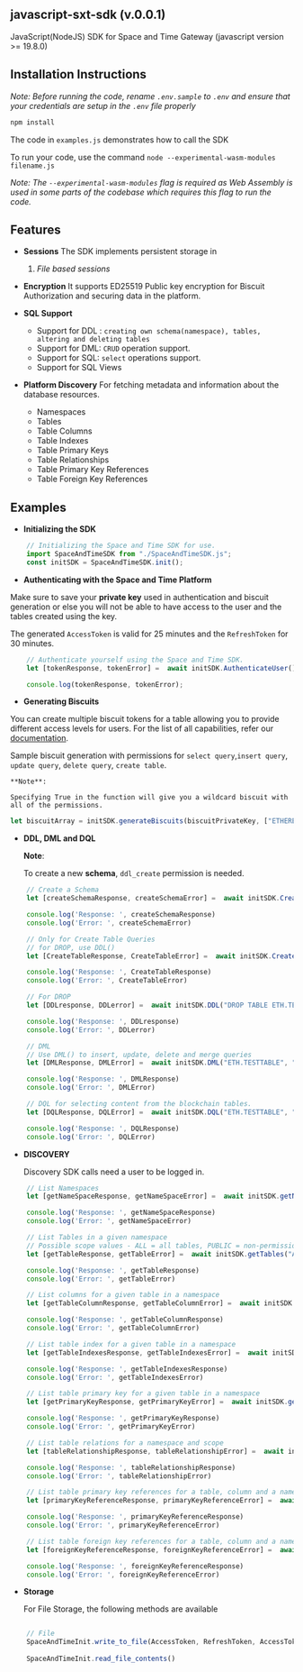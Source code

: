 
## javascript-sxt-sdk (v.0.0.1)

JavaScript(NodeJS) SDK for Space and Time Gateway (javascript version >= 19.8.0)

## Installation Instructions

_Note: Before running the code, rename `.env.sample` to `.env` and ensure that your credentials are setup in the `.env` file properly_

```sh
npm install
```

The code in ``examples.js`` demonstrates how to call the SDK

To run your code, use the command ``node --experimental-wasm-modules filename.js``

_Note: The ``--experimental-wasm-modules`` flag is required as Web Assembly is used in some parts of the codebase 
       which requires this flag to run the code._

## Features

- **Sessions**
The SDK implements persistent storage in 
	1. _File based sessions_

- **Encryption**
It supports ED25519 Public key encryption for Biscuit Authorization and securing data in the platform.

-  **SQL Support**
	- Support for DDL : ```creating own schema(namespace), tables, altering and deleting tables```
	- Support for DML: ```CRUD``` operation support.
	- Support for SQL: ```select``` operations support.
	- Support for SQL Views

- **Platform Discovery**
 For fetching metadata and information about the database resources.
	 - Namespaces
	 - Tables
	 - Table Columns
	 - Table Indexes
	 - Table Primary Keys
	 - Table Relationships
	 - Table Primary Key References
	 - Table Foreign Key References


## Examples

 - **Initializing the SDK**
```js
	// Initializing the Space and Time SDK for use.
	import SpaceAndTimeSDK from "./SpaceAndTimeSDK.js";
	const initSDK = SpaceAndTimeSDK.init();
```

- **Authenticating with the Space and Time Platform**

Make sure to save your **private key** used in authentication and biscuit generation or else you will not be able to have access to the user and the tables created using the key.

The generated ``AccessToken`` is valid for 25 minutes and the ``RefreshToken`` for 30 minutes.

```js
	// Authenticate yourself using the Space and Time SDK.
	let [tokenResponse, tokenError] =  await initSDK.AuthenticateUser();

	console.log(tokenResponse, tokenError);
```
- **Generating Biscuits**

You can create multiple biscuit tokens for a table allowing you to provide different access levels for users. For the list of all capabilities, refer our [documentation](https://docs.spaceandtime.io/docs/biscuit-authorization).

Sample biscuit generation with permissions for `select query`,`insert query`, `update query`, `delete query`, `create table`.

	**Note**:
	
	Specifying True in the function will give you a wildcard biscuit with all of the permissions.

```js
let biscuitArray = initSDK.generateBiscuits(biscuitPrivateKey, ["ETHEREUM.CONTRACTS", "ETHEREUM.TRANSACTIONS"], false, ["CREATE", "DROP", "INSERT", "UPDATE", "MERGE", "DELETE", "SELECT"]);
```

- **DDL, DML and DQL**

	**Note**: 

	To create a new **schema**, ``ddl_create`` permission is needed.

```js
	// Create a Schema
	let [createSchemaResponse, createSchemaError] =  await initSDK.CreateSchema("CREATE SCHEMA ETH");

	console.log('Response: ', createSchemaResponse)
	console.log('Error: ', createSchemaError)

	// Only for Create Table Queries
	// for DROP, use DDL()
	let [CreateTableResponse, CreateTableError] =  await initSDK.CreateTable("CREATE TABLE ETH.TESTTABLE(id INT PRIMARY KEY, test VARCHAR)", "permissioned", publickey, biscuitArray);

	console.log('Response: ', CreateTableResponse)
	console.log('Error: ', CreateTableError)

	// For DROP
	let [DDLresponse, DDLerror] =  await initSDK.DDL("DROP TABLE ETH.TESTTABLE", biscuit);

	console.log('Response: ', DDLresponse)
	console.log('Error: ', DDLerror)

	// DML 
	// Use DML() to insert, update, delete and merge queries
	let [DMLResponse, DMLError] =  await initSDK.DML("ETH.TESTTABLE", "INSERT INTO ETH.TESTTABLE VALUES(5, 'X5')", biscuitArray);

	console.log('Response: ', DMLResponse)
	console.log('Error: ', DMLError)

	// DQL for selecting content from the blockchain tables.
	let [DQLResponse, DQLError] =  await initSDK.DQL("ETH.TESTTABLE", "SELECT * FROM ETH.TESTTABLE", biscuitArray);

	console.log('Response: ', DQLResponse)
	console.log('Error: ', DQLError)
```

- **DISCOVERY**

	Discovery SDK calls need a user to be logged in.

```js
	// List Namespaces
	let [getNameSpaceResponse, getNameSpaceError] =  await initSDK.getNameSpaces();

	console.log('Response: ', getNameSpaceResponse)
	console.log('Error: ', getNameSpaceError)

	// List Tables in a given namespace
	// Possible scope values - ALL = all tables, PUBLIC = non-permissioned tables, PRIVATE = tables created by a requesting user
	let [getTableResponse, getTableError] =  await initSDK.getTables("ALL","ETH");

	console.log('Response: ', getTableResponse)
	console.log('Error: ', getTableError)

	// List columns for a given table in a namespace
	let [getTableColumnResponse, getTableColumnError] =  await initSDK.getTableColumns("ETH","TESTTABLE");

	console.log('Response: ', getTableColumnResponse)
	console.log('Error: ', getTableColumnError)

	// List table index for a given table in a namespace
	let [getTableIndexesResponse, getTableIndexesError] =  await initSDK.getTableIndexes("ETH","TESTTABLE");

	console.log('Response: ', getTableIndexesResponse)
	console.log('Error: ', getTableIndexesError)

	// List table primary key for a given table in a namespace
	let [getPrimaryKeyResponse, getPrimaryKeyError] =  await initSDK.getPrimaryKeys("ETH", "TESTTABLE");

	console.log('Response: ', getPrimaryKeyResponse)
	console.log('Error: ', getPrimaryKeyError)

	// List table relations for a namespace and scope
	let [tableRelationshipResponse, tableRelationshipError] =  await initSDK.getTableRelationships("ETH", "PRIVATE");

	console.log('Response: ', tableRelationshipResponse)
	console.log('Error: ', tableRelationshipError)

	// List table primary key references for a table, column and a namespace
	let [primaryKeyReferenceResponse, primaryKeyReferenceError] =  await initSDK.getPrimaryKeyReferences("ETH", "TESTTABLE", "TEST");

	console.log('Response: ', primaryKeyReferenceResponse)
	console.log('Error: ', primaryKeyReferenceError)

	// List table foreign key references for a table, column and a namespace
	let [foreignKeyReferenceResponse, foreignKeyReferenceError] =  await initSDK.getForeignKeyReferences("ETH", "TESTTABLE", "TEST");

	console.log('Response: ', foreignKeyReferenceResponse)
	console.log('Error: ', foreignKeyReferenceError)
```

-   **Storage**

    For File Storage, the following methods are available
    
```js

    // File
    SpaceAndTimeInit.write_to_file(AccessToken, RefreshToken, AccessTokenExpires, RefreshTokenExpires)
   
    SpaceAndTimeInit.read_file_contents()
```
